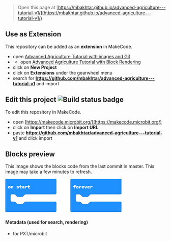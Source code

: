 
> Open this page at [https://mbakhtar.github.io/advanced-agriculture---tutorial-v1/](https://mbakhtar.github.io/advanced-agriculture---tutorial-v1/)

## Use as Extension

This repository can be added as an **extension** in MakeCode.

* open [Advanced Agriculture Tutorial with images and Gif](https://makecode.microbit.org/#tutorial:47047-41021-31096-65750)
* * open [Advanced Agriculture Tutorial with Block Rendering](https://makecode.microbit.org/#tutorial:66778-74308-72583-95275)
* click on **New Project**
* click on **Extensions** under the gearwheel menu
* search for **https://github.com/mbakhtar/advanced-agriculture---tutorial-v1** and import

## Edit this project ![Build status badge](https://github.com/mbakhtar/advanced-agriculture---tutorial-v1/workflows/MakeCode/badge.svg)

To edit this repository in MakeCode.

* open [https://makecode.microbit.org/](https://makecode.microbit.org/)
* click on **Import** then click on **Import URL**
* paste **https://github.com/mbakhtar/advanced-agriculture---tutorial-v1** and click import

## Blocks preview

This image shows the blocks code from the last commit in master.
This image may take a few minutes to refresh.

![A rendered view of the blocks](https://github.com/mbakhtar/advanced-agriculture---tutorial-v1/raw/master/.github/makecode/blocks.png)

#### Metadata (used for search, rendering)

* for PXT/microbit
<script src="https://makecode.com/gh-pages-embed.js"></script><script>makeCodeRender("{{ site.makecode.home_url }}", "{{ site.github.owner_name }}/{{ site.github.repository_name }}");</script>
